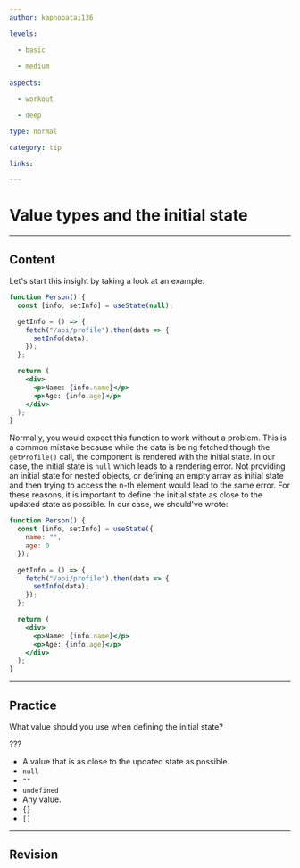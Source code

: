 ```yaml
---
author: kapnobatai136

levels:

  - basic
  
  - medium
  
aspects:

  - workout

  - deep

type: normal

category: tip

links:

---
```


# Value types and the initial state

---
## Content

Let's start this insight by taking a look at an example:

```jsx
function Person() {
  const [info, setInfo] = useState(null);

  getInfo = () => {
    fetch("/api/profile").then(data => {
      setInfo(data);
    });
  };

  return (
    <div>
      <p>Name: {info.name}</p>
      <p>Age: {info.age}</p>
    </div>
  );
}
```

Normally, you would expect this function to work without a problem. This is a common mistake because while the data is being fetched though the `getProfile()` call, the component is rendered with the initial state. In our case, the initial state is `null` which leads to a rendering error. Not providing an initial state for nested objects, or defining an empty array as initial state and then trying to access the n-th element would lead to the same error. For these reasons, it is important to define the initial state as close to the updated state as possible. In our case, we should've wrote:

```jsx
function Person() {
  const [info, setInfo] = useState({
    name: "",
    age: 0
  });

  getInfo = () => {
    fetch("/api/profile").then(data => {
      setInfo(data);
    });
  };

  return (
    <div>
      <p>Name: {info.name}</p>
      <p>Age: {info.age}</p>
    </div>
  );
}
```

---
## Practice

What value should you use when defining the initial state?

???

* A value that is as close to the updated state as possible.
* `null`
* `""`
* `undefined`
* Any value.
* `{}`
* `[]`

---
## Revision

